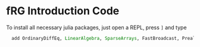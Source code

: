 # fRG Introduction Code

To install all necessary julia packages, just open a REPL, press `]` and type
```julia
  add OrdinaryDiffEq, LinearAlgebra, SparseArrays, FastBroadcast, PreallocationTools, Plots, SpecialFunctions, ShiftedArrays, BenchmarkTools
```
